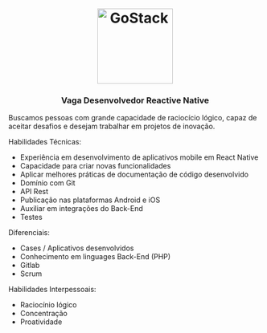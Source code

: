 <h1 align="center">
    <img alt="GoStack" src="https://app.leadmark.com.br/public/themes/now/img/logo-leadmark-app-512.png" width="150px" />
</h1>

<h3 align="center">
  Vaga Desenvolvedor Reactive Native
</h3>
Buscamos pessoas com grande capacidade de raciocício lógico, capaz de aceitar desafios e desejam trabalhar em projetos de inovação.

Habilidades Técnicas:

- Experiência em desenvolvimento de aplicativos mobile em React Native
- Capacidade para criar novas funcionalidades
- Aplicar melhores práticas de documentação de código desenvolvido
- Domínio com Git
- API Rest
- Publicação nas plataformas Android e iOS
- Auxiliar em integrações do Back-End
- Testes

Diferenciais:
- Cases / Aplicativos desenvolvidos
- Conhecimento em linguages Back-End (PHP)
- Gitlab
- Scrum

Habilidades Interpessoais:

- Raciocínio lógico 
- Concentração
- Proatividade

